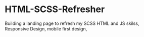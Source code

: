 # HTML-SCSS-Refresher
Building a landing page to refresh my SCSS HTML and JS skilss,
Responsive Design,
mobile first design,

